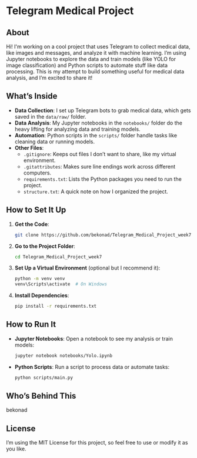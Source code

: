 # Telegram Medical Project

## About

Hi! I'm working on a cool project that uses Telegram to collect medical data, like images and messages, and analyze it with machine learning. I’m using Jupyter notebooks to explore the data and train models (like YOLO for image classification) and Python scripts to automate stuff like data processing. This is my attempt to build something useful for medical data analysis, and I’m excited to share it!

## What’s Inside

- **Data Collection**: I set up Telegram bots to grab medical data, which gets saved in the `data/raw/` folder.
- **Data Analysis**: My Jupyter notebooks in the `notebooks/` folder do the heavy lifting for analyzing data and training models.
- **Automation**: Python scripts in the `scripts/` folder handle tasks like cleaning data or running models.
- **Other Files**:
  - `.gitignore`: Keeps out files I don’t want to share, like my virtual environment.
  - `.gitattributes`: Makes sure line endings work across different computers.
  - `requirements.txt`: Lists the Python packages you need to run the project.
  - `structure.txt`: A quick note on how I organized the project.

## How to Set It Up

1. **Get the Code**:

   ```bash
   git clone https://github.com/bekonad/Telegram_Medical_Project_week7.git
   ```
2. **Go to the Project Folder**:

   ```bash
   cd Telegram_Medical_Project_week7
   ```
3. **Set Up a Virtual Environment** (optional but I recommend it):

   ```bash
   python -m venv venv
   venv\Scripts\activate  # On Windows
   ```
4. **Install Dependencies**:

   ```bash
   pip install -r requirements.txt
   ```

## How to Run It

- **Jupyter Notebooks**: Open a notebook to see my analysis or train models:

  ```bash
  jupyter notebook notebooks/Yolo.ipynb
  ```
- **Python Scripts**: Run a script to process data or automate tasks:

  ```bash
  python scripts/main.py
  ```

## Who’s Behind This

bekonad

## License

I’m using the MIT License for this project, so feel free to use or modify it as you like.
